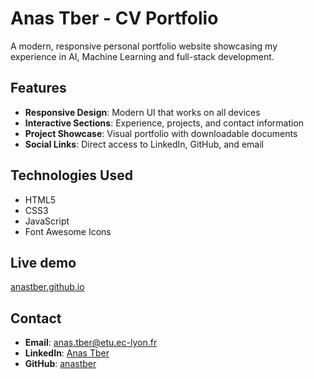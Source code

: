 # Anas Tber - CV Portfolio

A modern, responsive personal portfolio website showcasing my experience in AI, Machine Learning and full-stack development.

## Features

- **Responsive Design**: Modern UI that works on all devices
- **Interactive Sections**: Experience, projects, and contact information
- **Project Showcase**: Visual portfolio with downloadable documents
- **Social Links**: Direct access to LinkedIn, GitHub, and email

## Technologies Used

- HTML5
- CSS3
- JavaScript
- Font Awesome Icons

## Live demo

[anastber.github.io](https://anastber.github.io)

## Contact

- **Email**: anas.tber@etu.ec-lyon.fr
- **LinkedIn**: [Anas Tber](https://www.linkedin.com/in/anas-tber-99b994222/)
- **GitHub**: [anastber](https://github.com/anastber)
